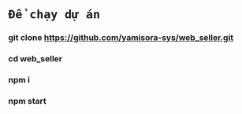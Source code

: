 # `Để chạy dự án`

### git clone https://github.com/yamisora-sys/web_seller.git

### cd web_seller

### npm i

### npm start
